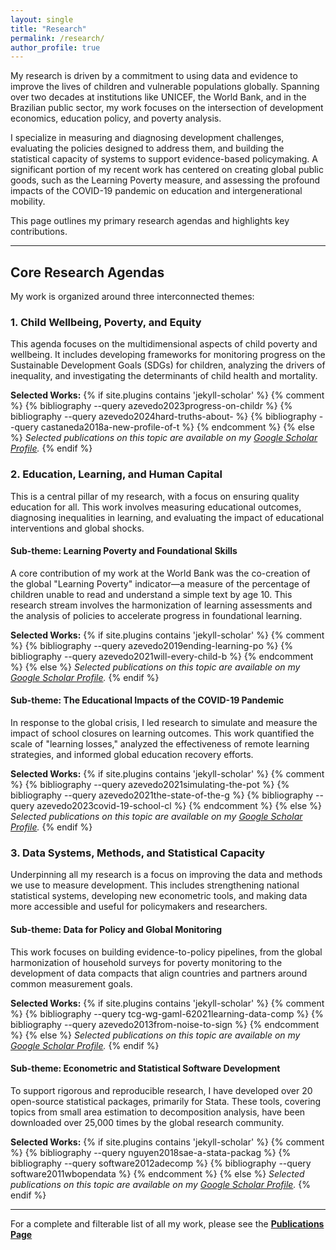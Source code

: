 ```yaml
---
layout: single
title: "Research"
permalink: /research/
author_profile: true
---
```


My research is driven by a commitment to using data and evidence to improve the lives of children and vulnerable populations globally. Spanning over two decades at institutions like UNICEF, the World Bank, and in the Brazilian public sector, my work focuses on the intersection of development economics, education policy, and poverty analysis.

I specialize in measuring and diagnosing development challenges, evaluating the policies designed to address them, and building the statistical capacity of systems to support evidence-based policymaking. A significant portion of my recent work has centered on creating global public goods, such as the Learning Poverty measure, and assessing the profound impacts of the COVID-19 pandemic on education and intergenerational mobility.

This page outlines my primary research agendas and highlights key contributions.

---

## Core Research Agendas

My work is organized around three interconnected themes:

### 1. Child Wellbeing, Poverty, and Equity

This agenda focuses on the multidimensional aspects of child poverty and wellbeing. It includes developing frameworks for monitoring progress on the Sustainable Development Goals (SDGs) for children, analyzing the drivers of inequality, and investigating the determinants of child health and mortality.

**Selected Works:**
{% if site.plugins contains 'jekyll-scholar' %}
{% comment %}
{% bibliography --query azevedo2023progress-on-childr %}
{% bibliography --query azevedo2024hard-truths-about- %}
{% bibliography --query castaneda2018a-new-profile-of-t %}
{% endcomment %}
{% else %}
*Selected publications on this topic are available on my [Google Scholar Profile](https://scholar.google.com/citations?user=lTKXA78AAAAJ).*
{% endif %}

### 2. Education, Learning, and Human Capital

This is a central pillar of my research, with a focus on ensuring quality education for all. This work involves measuring educational outcomes, diagnosing inequalities in learning, and evaluating the impact of educational interventions and global shocks.

#### **Sub-theme: Learning Poverty and Foundational Skills**
A core contribution of my work at the World Bank was the co-creation of the global "Learning Poverty" indicator—a measure of the percentage of children unable to read and understand a simple text by age 10. This research stream involves the harmonization of learning assessments and the analysis of policies to accelerate progress in foundational learning.

**Selected Works:**
{% if site.plugins contains 'jekyll-scholar' %}
{% comment %}
{% bibliography --query azevedo2019ending-learning-po %}
{% bibliography --query azevedo2021will-every-child-b %}
{% endcomment %}
{% else %}
*Selected publications on this topic are available on my [Google Scholar Profile](https://scholar.google.com/citations?user=lTKXA78AAAAJ).*
{% endif %}

#### **Sub-theme: The Educational Impacts of the COVID-19 Pandemic**
In response to the global crisis, I led research to simulate and measure the impact of school closures on learning outcomes. This work quantified the scale of "learning losses," analyzed the effectiveness of remote learning strategies, and informed global education recovery efforts.

**Selected Works:**
{% if site.plugins contains 'jekyll-scholar' %}
{% comment %}
{% bibliography --query azevedo2021simulating-the-pot %}
{% bibliography --query azevedo2021the-state-of-the-g %}
{% bibliography --query azevedo2023covid-19-school-cl %}
{% endcomment %}
{% else %}
*Selected publications on this topic are available on my [Google Scholar Profile](https://scholar.google.com/citations?user=lTKXA78AAAAJ).*
{% endif %}

### 3. Data Systems, Methods, and Statistical Capacity

Underpinning all my research is a focus on improving the data and methods we use to measure development. This includes strengthening national statistical systems, developing new econometric tools, and making data more accessible and useful for policymakers and researchers.

#### **Sub-theme: Data for Policy and Global Monitoring**
This work focuses on building evidence-to-policy pipelines, from the global harmonization of household surveys for poverty monitoring to the development of data compacts that align countries and partners around common measurement goals.

**Selected Works:**
{% if site.plugins contains 'jekyll-scholar' %}
{% comment %}
{% bibliography --query tcg-wg-gaml-62021learning-data-comp %}
{% bibliography --query azevedo2013from-noise-to-sign %}
{% endcomment %}
{% else %}
*Selected publications on this topic are available on my [Google Scholar Profile](https://scholar.google.com/citations?user=lTKXA78AAAAJ).*
{% endif %}

#### **Sub-theme: Econometric and Statistical Software Development**
To support rigorous and reproducible research, I have developed over 20 open-source statistical packages, primarily for Stata. These tools, covering topics from small area estimation to decomposition analysis, have been downloaded over 25,000 times by the global research community.

**Selected Works:**
{% if site.plugins contains 'jekyll-scholar' %}
{% comment %}
{% bibliography --query nguyen2018sae-a-stata-packag %}
{% bibliography --query software2012adecomp %}
{% bibliography --query software2011wbopendata %}
{% endcomment %}
{% else %}
*Selected publications on this topic are available on my [Google Scholar Profile](https://scholar.google.com/citations?user=lTKXA78AAAAJ).*
{% endif %}

---

For a complete and filterable list of all my work, please see the [**Publications Page**](/publications/)
